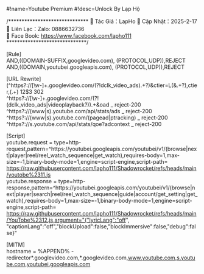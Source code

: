  #!name=Youtube Premium 
#!desc=Unlock By Lạp Hộ 

 
/****************************** 
📌 Tác Giả：LapHo 
📌 Cập Nhật：2025-2-17   
📌 Liên Lạc：Zalo: 0886632736   
📌 Face Book: https://www.facebook.com/lapho111 
******************************/ 

 
[Rule]   
AND,((DOMAIN-SUFFIX,googlevideo.com), (PROTOCOL,UDP)),REJECT   
AND,((DOMAIN,youtubei.googleapis.com), (PROTOCOL,UDP)),REJECT   

[URL Rewrite]     
(^https?:\/\/[\w-]+\.googlevideo\.com\/(?!dclk_video_ads).+?)&ctier=L(&.+?),ctier,(.+) $1$2$3 302   
^https?:\/\/[\w-]+\.googlevideo\.com\/(?!(dclk_video_ads|videoplayback\?)).+&oad _ reject-200   
^https?:\/\/(www|s)\.youtube\.com\/api\/stats\/ads _ reject-200   
^https?:\/\/(www|s)\.youtube\.com\/(pagead|ptracking) _ reject-200   
^https?:\/\/s\.youtube\.com\/api\/stats\/qoe\?adcontext _ reject-200   

[Script]   
youtube.request = type=http-request,pattern=^https:\/\/youtubei\.googleapis\.com\/youtubei\/v1\/(browse|next|player|reel\/reel_watch_sequence|get_watch),requires-body=1,max-size=-1,binary-body-mode=1,engine=script-engine,script-path= https://raw.githubusercontent.com/lapho111/Shadowrocket/refs/heads/main/youtobe%2311.js   
youtube.response = type=http-response,pattern=^https:\/\/youtubei\.googleapis\.com\/youtubei\/v1\/(browse|next|player|search|reel\/reel_watch_sequence|guide|account\/get_setting|get_watch),requires-body=1,max-size=-1,binary-body-mode=1,engine=script-engine,script-path= https://raw.githubusercontent.com/lapho111/Shadowrocket/refs/heads/main/YouTobe%2312.js,argument="{"lyricLang":"off", "captionLang":"off","blockUpload":false,"blockImmersive":false,"debug":false}"   

[MITM]   
hostname = %APPEND% -redirector*.googlevideo.com,*.googlevideo.com,www.youtube.com,s.youtube.com,youtubei.googleapis.com   
